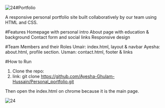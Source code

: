 ![24](https://github.com/user-attachments/assets/24e955d9-ac7f-4faf-9f11-1f7d05223e6f)#Portfolio

A responsive personal portfolio site built collaboratively by our team using HTML and CSS.

#Features
Homepage with personal intro
About page with education & background
Contact form and social links
Responsive design

#Team Members and their Roles
Umair: index.html, layout & navbar
Ayesha: about.html, profile section.
Usman: contact.html, footer & links

#How to Run
1. Clone the repo:
2. link:
 git clone https://github.com/Ayesha-Ghulam-Hussain/Personal_portfolio.git

Then open the index.html on chrome because it is the main page.

![24](https://github.com/user-attachments/assets/e86cccf2-7b16-4a8c-b94f-7c3dac921e4c)
